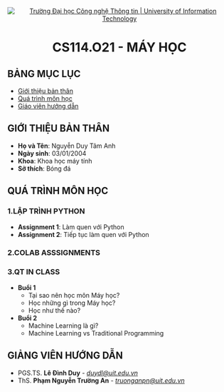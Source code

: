 <p align="center">
  <a href="https://www.uit.edu.vn/" title="Trường Đại học Công nghệ Thông tin" style="border: 5;">
    <img src="https://i.imgur.com/WmMnSRt.png" alt="Trường Đại học Công nghệ Thông tin | University of Information Technology">
  </a>
</p>

<!-- Title -->
<h1 align="center"><b>CS114.O21 - MÁY HỌC</b></h1>

## BẢNG MỤC LỤC

- [Giới thiệu bản thân](#gioithiebanthan)
- [Quá trình môn học](#quatrinhmonhoc)
- [Giáo viên hướng dẫn](#giaovienhuongdan)

## GIỚI THIỆU BẢN THÂN

<a name = "gioithieubanthan"></a>

- **Họ và Tên**: Nguyễn Duy Tâm Anh
- **Ngày sinh**: 03/01/2004
- **Khoa**: Khoa học máy tính
- **Sở thích**: Bóng đá

## QUÁ TRÌNH MÔN HỌC

<a name ="quatrinh"></a>

### 1.LẬP TRÌNH PYTHON

<a name ="colab"></a>
- **Assignment 1**: Làm quen với Python
- **Assignment 2**: Tiếp tục làm quen với Python
### 2.COLAB ASSSIGNMENTS

<a name ="QT"></a>


### 3.QT IN CLASS

- **Buổi 1**
  - Tại sao nên học môn Máy học?
  - Học những gì trong Máy học?
  - Học như thế nào?
- **Buổi 2**
  - Machine Learning là gì?
  - Machine Learning vs Traditional Programming
## GIẢNG VIÊN HƯỚNG DẪN

<a name="giangvien"></a>

- PGS.TS. **Lê Đình Duy** - *duydl@uit.edu.vn*
- ThS. **Phạm Nguyễn Trường An** - *truonganpn@uit.edu.vn*
